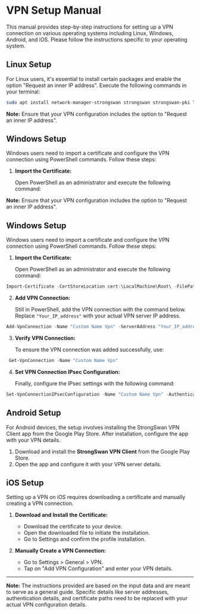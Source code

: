 # VPN Setup Manual

This manual provides step-by-step instructions for setting up a VPN connection on various operating systems including Linux, Windows, Android, and iOS. Please follow the instructions specific to your operating system.

## Linux Setup

For Linux users, it's essential to install certain packages and enable the option "Request an inner IP address". Execute the following commands in your terminal:

``` bash 
sudo apt install network-manager-strongswan strongswan strongswan-pki libcharon-extra-plugins libcharon-extauth-plugins
```


**Note:** Ensure that your VPN configuration includes the option to "Request an inner IP address".

## Windows Setup

Windows users need to import a certificate and configure the VPN connection using PowerShell commands. Follow these steps:

1. **Import the Certificate:**

   Open PowerShell as an administrator and execute the following command:


**Note:** Ensure that your VPN configuration includes the option to "Request an inner IP address".

## Windows Setup

Windows users need to import a certificate and configure the VPN connection using PowerShell commands. Follow these steps:

1. **Import the Certificate:**

   Open PowerShell as an administrator and execute the following command:

``` powershell 
Import-Certificate -CertStoreLocation cert:\LocalMachine\Root\ -FilePath C:\ca-cert.pem
```

2. **Add VPN Connection:**

   Still in PowerShell, add the VPN connection with the command below. Replace `"Your_IP_address"` with your actual VPN server IP address.

``` powershell 
Add-VpnConnection -Name "Custom Name Vpn" -ServerAddress "Your_IP_address" -TunnelType "IKEv2" -AuthenticationMethod "EAP" -EncryptionLevel "Maximum" ` -RememberCredential
```

3. **Verify VPN Connection:**

   To ensure the VPN connection was added successfully, use:

``` powershell
 Get-VpnConnection -Name "Custom Name Vpn"
```

4. **Set VPN Connection IPsec Configuration:**

   Finally, configure the IPsec settings with the following command:

``` powershell 
Set-VpnConnectionIPsecConfiguration -Name "Custom Name Vpn" -AuthenticationTransformConstants GCMAES256 -CipherTransformConstants GCMAES256 -DHGroup ECP384 -IntegrityCheckMethod SHA384 -PfsGroup ECP384 -EncryptionMethod GCMAES256
```

## Android Setup

For Android devices, the setup involves installing the StrongSwan VPN Client app from the Google Play Store. After installation, configure the app with your VPN details.

1. Download and install the **StrongSwan VPN Client** from the Google Play Store.
2. Open the app and configure it with your VPN server details.

## iOS Setup

Setting up a VPN on iOS requires downloading a certificate and manually creating a VPN connection.

1. **Download and Install the Certificate:**
   - Download the certificate to your device.
   - Open the downloaded file to initiate the installation.
   - Go to Settings and confirm the profile installation.

2. **Manually Create a VPN Connection:**
   - Go to Settings > General > VPN.
   - Tap on "Add VPN Configuration" and enter your VPN details.

---

**Note:** The instructions provided are based on the input data and are meant to serve as a general guide. Specific details like server addresses, authentication details, and certificate paths need to be replaced with your actual VPN configuration details.
